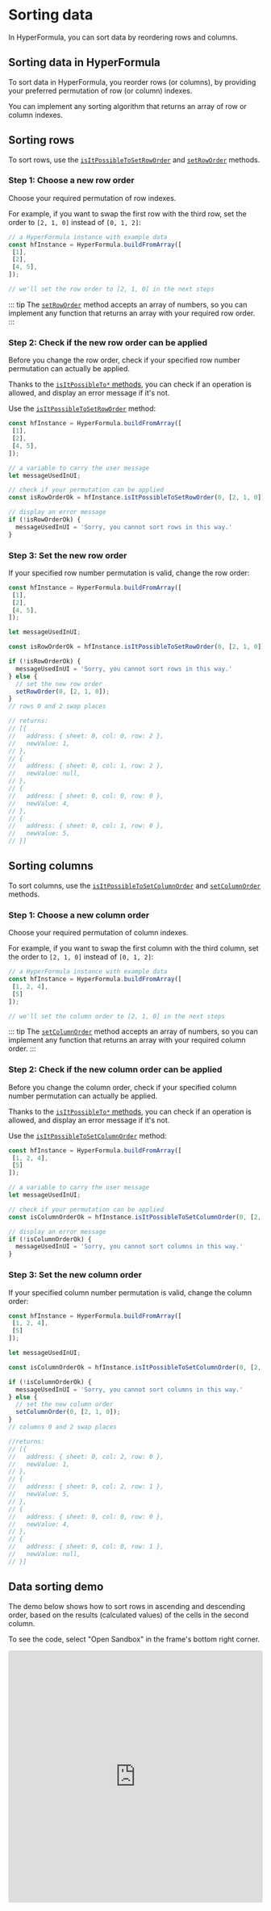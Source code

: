# Sorting data

In HyperFormula, you can sort data by reordering rows and columns.

## Sorting data in HyperFormula

To sort data in HyperFormula, you reorder rows (or columns), by providing your preferred permutation of row (or column) indexes.

You can implement any sorting algorithm that returns an array of row or column indexes.

## Sorting rows

To sort rows, use the [`isItPossibleToSetRowOrder`](../api/classes/hyperformula.md#isitpossibletosetroworder) and [`setRowOrder`](../api/classes/hyperformula.md#setroworder) methods.

### Step 1: Choose a new row order
Choose your required permutation of row indexes. 

For example, if you want to swap the first row with the third row, set the order to `[2, 1, 0]` instead of `[0, 1, 2]`:

```js
// a HyperFormula instance with example data
const hfInstance = HyperFormula.buildFromArray([
 [1],
 [2],
 [4, 5],
]);

// we'll set the row order to [2, 1, 0] in the next steps
```

::: tip
The [`setRowOrder`](../api/classes/hyperformula.md#setroworder) method accepts an array of numbers, so you can implement any function that returns an array with your required row order.
:::

### Step 2: Check if the new row order can be applied

Before you change the row order, check if your specified row number permutation can actually be applied.

Thanks to the [`isItPossibleTo*` methods](basic-operations.md#isitpossibleto-methods), you can check if an operation is allowed, and display an error message if it's not.

Use the [`isItPossibleToSetRowOrder`](../api/classes/hyperformula.md#isitpossibletosetroworder) method:

```js
const hfInstance = HyperFormula.buildFromArray([
 [1],
 [2],
 [4, 5],
]);

// a variable to carry the user message
let messageUsedInUI;

// check if your permutation can be applied
const isRowOrderOk = hfInstance.isItPossibleToSetRowOrder(0, [2, 1, 0]);

// display an error message
if (!isRowOrderOk) {
  messageUsedInUI = 'Sorry, you cannot sort rows in this way.'
}
```

### Step 3: Set the new row order

If your specified row number permutation is valid, change the row order:

```js
const hfInstance = HyperFormula.buildFromArray([
 [1],
 [2],
 [4, 5],
]);

let messageUsedInUI;

const isRowOrderOk = hfInstance.isItPossibleToSetRowOrder(0, [2, 1, 0]);

if (!isRowOrderOk) {
  messageUsedInUI = 'Sorry, you cannot sort rows in this way.'
} else {
  // set the new row order
  setRowOrder(0, [2, 1, 0]);
}
// rows 0 and 2 swap places

// returns:
// [{
//   address: { sheet: 0, col: 0, row: 2 },
//   newValue: 1,
// },
// {
//   address: { sheet: 0, col: 1, row: 2 },
//   newValue: null,
// },
// {
//   address: { sheet: 0, col: 0, row: 0 },
//   newValue: 4,
// },
// {
//   address: { sheet: 0, col: 1, row: 0 },
//   newValue: 5,
// }]
```

## Sorting columns

To sort columns, use the [`isItPossibleToSetColumnOrder`](../api/classes/hyperformula.md#isitpossibletosetcolumnorder) and [`setColumnOrder`](../api/classes/hyperformula.md#setcolumnorder) methods.

### Step 1: Choose a new column order
Choose your required permutation of column indexes.

For example, if you want to swap the first column with the third column, set the order to `[2, 1, 0]` instead of `[0, 1, 2]`:

```js
// a HyperFormula instance with example data
const hfInstance = HyperFormula.buildFromArray([
 [1, 2, 4],
 [5]
]);

// we'll set the column order to [2, 1, 0] in the next steps
```

::: tip
The [`setColumnOrder`](../api/classes/hyperformula.md#setcolumnorder) method accepts an array of numbers, so you can implement any function that returns an array with your required column order.
:::

### Step 2: Check if the new column order can be applied

Before you change the column order, check if your specified column number permutation can actually be applied.

Thanks to the [`isItPossibleTo*` methods](basic-operations.md#isitpossibleto-methods), you can check if an operation is allowed, and display an error message if it's not.

Use the [`isItPossibleToSetColumnOrder`](../api/classes/hyperformula.md#isitpossibletosetcolumnorder) method:

```js
const hfInstance = HyperFormula.buildFromArray([
 [1, 2, 4],
 [5]
]);

// a variable to carry the user message
let messageUsedInUI;

// check if your permutation can be applied
const isColumnOrderOk = hfInstance.isItPossibleToSetColumnOrder(0, [2, 1, 0]);

// display an error message
if (!isColumnOrderOk) {
  messageUsedInUI = 'Sorry, you cannot sort columns in this way.'
}
```

### Step 3: Set the new column order

If your specified column number permutation is valid, change the column order:

```js
const hfInstance = HyperFormula.buildFromArray([
 [1, 2, 4],
 [5]
]);

let messageUsedInUI;

const isColumnOrderOk = hfInstance.isItPossibleToSetColumnOrder(0, [2, 1, 0]);

if (!isColumnOrderOk) {
  messageUsedInUI = 'Sorry, you cannot sort columns in this way.'
} else {
  // set the new column order
  setColumnOrder(0, [2, 1, 0]);
}
// columns 0 and 2 swap places

//returns:
// [{
//   address: { sheet: 0, col: 2, row: 0 },
//   newValue: 1,
// },
// {
//   address: { sheet: 0, col: 2, row: 1 },
//   newValue: 5,
// },
// {
//   address: { sheet: 0, col: 0, row: 0 },
//   newValue: 4,
// },
// {
//   address: { sheet: 0, col: 0, row: 1 },
//   newValue: null,
// }]
```

## Data sorting demo

The demo below shows how to sort rows in ascending and descending order, based on the results (calculated values) of the cells in the second column.

To see the code, select "Open Sandbox" in the frame's bottom right corner.

<iframe
     src="https://codesandbox.io/embed/github/handsontable/hyperformula-demos/tree/1.0.x/sorting?autoresize=1&fontsize=11&hidenavigation=1&theme=light&view=preview"
     style="width:100%; height:500px; border:0; border-radius: 4px; overflow:hidden;"
     title="handsontable/hyperformula-demos: sorting"
     allow="accelerometer; ambient-light-sensor; camera; encrypted-media; geolocation; gyroscope; hid; microphone; midi; payment; usb; vr; xr-spatial-tracking"
     sandbox="allow-autoplay allow-forms allow-modals allow-popups allow-presentation allow-same-origin allow-scripts"
   ></iframe>
